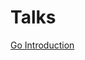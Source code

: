 Talks
=====

[Go Introduction](http://talks.godoc.org/github.com/muehlburger/talks/TEx-03/intro-to-go.slide)